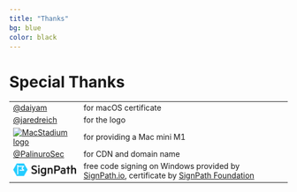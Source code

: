 ```yaml
---
title: "Thanks"
bg: blue
color: black
---
```


# Special Thanks

<table class="thanks">
  <tr>
    <td><a href="https://github.com/daiyam" target="_blank" class="github">@daiyam</a></td>
    <td>for macOS certificate</td>
  </tr>
  <tr>
    <td><a href="https://github.com/jaredreich" target="_blank" class="github">@jaredreich</a></td>
    <td>for the logo</td>
  </tr>
  <tr>
    <td><a href="https://www.macstadium.com" target="_blank" class="no-box-shadow"><img src="https://images.prismic.io/macstadium/66fbce64-707e-41f3-b547-241908884716_MacStadium_Logo.png?w=128&q=75" width="128" height="49" alt="MacStadium logo" /></a></td>
    <td>for providing a Mac mini M1</td>
  </tr>
  <tr>
    <td><a href="https://github.com/PalinuroSec" target="_blank" class="github">@PalinuroSec</a></td>
    <td>for CDN and domain name</td>
  </tr>
  <tr>
    <td><a href="https://signpath.org/" target="_blank" class="no-box-shadow"><img src="img/signpath.svg" width="128" alt="SignPath logo" /></a></td>
    <td>free code signing on Windows provided by <a href="https://signpath.io/" target="_blank">SignPath.io</a>, certificate by <a href="https://signpath.org/" target="_blank">SignPath Foundation</a></td>
  </tr>
</table>